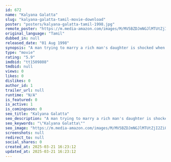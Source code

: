 ```yaml
---
id: 672
name: "Kalyana Galatta"
slug: "kalyana-galatta-tamil-movie-download"
poster: "posters/kalyana-galatta-tamil-1998.jpg"
remote_poster: "https://m.media-amazon.com/images/M/MV5BZDJmNGJlMTUtZjI2Zi00ODZjLWFmM2EtOWFiMzlmOTZhNWUyXkEyXkFqcGdeQXVyOTk3NTc2MzE@._V1_SX300.jpg"
original_language: "Tamil"
dubbed_in: null
released_date: "01 Aug 1998"
synopsis: "A man trying to marry a rich man's daughter is shocked when a mentally ill lady appears claiming to be his wife."
type: "movie"
rating: "5.9"
imdbid: "tt1509808"
tmdbid: null
views: 0
likes: 0
dislikes: 0
author_id: 1
trailer_url: null
runtime: "N/A"
is_featured: 0
is_active: 1
is_comingsoon: 0
seo_title: "Kalyana Galatta"
seo_description: "A man trying to marry a rich man's daughter is shocked when a mentally ill lady appears claiming to be his wife."
seo_keywords: "\"Kalyana Galatta\""
seo_image: "https://m.media-amazon.com/images/M/MV5BZDJmNGJlMTUtZjI2Zi00ODZjLWFmM2EtOWFiMzlmOTZhNWUyXkEyXkFqcGdeQXVyOTk3NTc2MzE@._V1_SX300.jpg"
screenshots: null
redirect_to: null
social_shares: 0
created_at: 2025-03-21 16:23:12
updated_at: 2025-03-21 16:23:12
---
```


